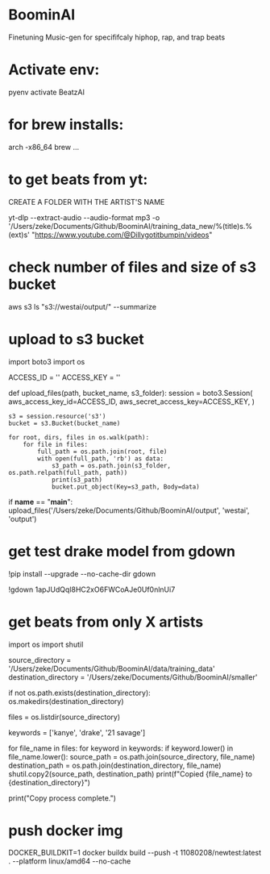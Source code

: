 # BoominAI

Finetuning Music-gen for specififcaly hiphop, rap, and trap beats

# Activate env:

pyenv activate BeatzAI

# for brew installs:

arch -x86_64 brew ...

# to get beats from yt:

CREATE A FOLDER WITH THE ARTIST'S NAME

yt-dlp --extract-audio --audio-format mp3 -o '/Users/zeke/Documents/Github/BoominAI/training_data_new/%(title)s.%(ext)s' "https://www.youtube.com/@Dillygotitbumpin/videos"

# check number of files and size of s3 bucket

aws s3 ls "s3://westai/output/" --summarize

# upload to s3 bucket

import boto3
import os

ACCESS_ID = ''
ACCESS_KEY = ''

def upload_files(path, bucket_name, s3_folder):
session = boto3.Session(
aws_access_key_id=ACCESS_ID,
aws_secret_access_key=ACCESS_KEY,
)

    s3 = session.resource('s3')
    bucket = s3.Bucket(bucket_name)

    for root, dirs, files in os.walk(path):
        for file in files:
            full_path = os.path.join(root, file)
            with open(full_path, 'rb') as data:
                s3_path = os.path.join(s3_folder, os.path.relpath(full_path, path))
                print(s3_path)
                bucket.put_object(Key=s3_path, Body=data)

if **name** == "**main**":
upload_files('/Users/zeke/Documents/Github/BoominAI/output', 'westai', 'output')

# get test drake model from gdown

!pip install --upgrade --no-cache-dir gdown

!gdown 1apJUdQql8HC2xO6FWCoAJe0Uf0nlnUi7

# get beats from only X artists

import os
import shutil

source_directory = '/Users/zeke/Documents/Github/BoominAI/data/training_data'
destination_directory = '/Users/zeke/Documents/Github/BoominAI/smaller'

if not os.path.exists(destination_directory):
os.makedirs(destination_directory)

files = os.listdir(source_directory)

keywords = ['kanye', 'drake', '21 savage']

for file_name in files:
for keyword in keywords:
if keyword.lower() in file_name.lower():
source_path = os.path.join(source_directory, file_name)
destination_path = os.path.join(destination_directory, file_name)
shutil.copy2(source_path, destination_path)
print(f"Copied {file_name} to {destination_directory}")

print("Copy process complete.")

# push docker img

DOCKER_BUILDKIT=1 docker buildx build --push -t 11080208/newtest:latest . --platform linux/amd64 --no-cache
